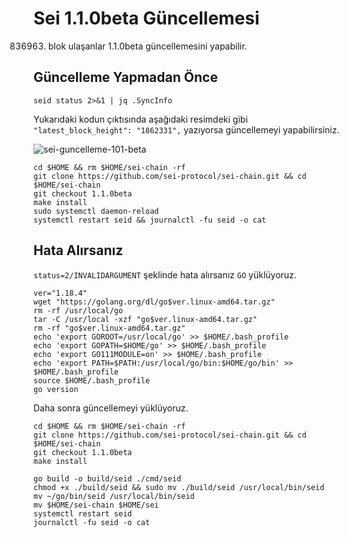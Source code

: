 # Sei 1.1.0beta Güncellemesi
836963. blok ulaşanlar 1.1.0beta güncellemesini yapabilir.

## Güncelleme Yapmadan Önce 
```shell
seid status 2>&1 | jq .SyncInfo
```
Yukarıdaki kodun çıktısında aşağıdaki resimdeki gibi  `"latest_block_height": "1862331",` yazıyorsa güncellemeyi yapabilirsiniz.

![sei-guncelleme-101-beta](https://user-images.githubusercontent.com/102043225/182709586-44018d01-551d-41b8-a85d-0724eb080a3f.JPG)

```shell
cd $HOME && rm $HOME/sei-chain -rf
git clone https://github.com/sei-protocol/sei-chain.git && cd $HOME/sei-chain
git checkout 1.1.0beta
make install
sudo systemctl daemon-reload
systemctl restart seid && journalctl -fu seid -o cat
```

## Hata Alırsanız
`status=2/INVALIDARGUMENT` şeklinde hata alırsanız `GO` yüklüyoruz.
```shell
ver="1.18.4"
wget "https://golang.org/dl/go$ver.linux-amd64.tar.gz"
rm -rf /usr/local/go
tar -C /usr/local -xzf "go$ver.linux-amd64.tar.gz"
rm -rf "go$ver.linux-amd64.tar.gz"
echo 'export GOROOT=/usr/local/go' >> $HOME/.bash_profile
echo 'export GOPATH=$HOME/go' >> $HOME/.bash_profile
echo 'export GO111MODULE=on' >> $HOME/.bash_profile
echo 'export PATH=$PATH:/usr/local/go/bin:$HOME/go/bin' >> $HOME/.bash_profile
source $HOME/.bash_profile
go version
```

Daha sonra güncellemeyi yüklüyoruz.
```shell
cd $HOME && rm $HOME/sei-chain -rf
git clone https://github.com/sei-protocol/sei-chain.git && cd $HOME/sei-chain
git checkout 1.1.0beta
make install
```
```shell
go build -o build/seid ./cmd/seid
chmod +x ./build/seid && sudo mv ./build/seid /usr/local/bin/seid
mv ~/go/bin/seid /usr/local/bin/seid
mv $HOME/sei-chain $HOME/sei
systemctl restart seid
journalctl -fu seid -o cat
```
